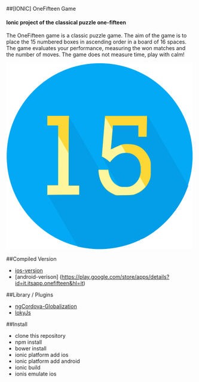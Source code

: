 ##[IONIC] OneFifteen Game
#### Ionic project of the classical puzzle one-fifteen

The OneFifteen game is a classic puzzle game. The aim of the game is to place the 15 numbered boxes in ascending order in a board of 16 spaces. The game evaluates your performance, measuring the won matches and the number of moves. The game does not measure time, play with calm!

![alt tag](https://raw.githubusercontent.com/Arfius/onefifteen/master/resources/icon.png)


##Compiled Version
*  [ios-version](https://itunes.apple.com/vc/app/gioco-del-15-free-game/id1110349779?mt=8)
*  [android-verison] (https://play.google.com/store/apps/details?id=it.itsapp.onefifteen&hl=it)

##Library / Plugins
* [ngCordova-Globalization](http://ngcordova.com/docs/plugins/globalization/)
* [lokyJs](http://lokijs.org/#/)

##Install
* clone this repository
* npm install
* bower install
* ionic platform add ios
* ionic platform add android
* ionic build
* ionis emulate ios